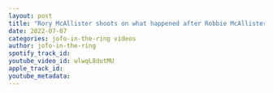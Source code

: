 ```yaml
---
layout: post
title: "Rory McAllister shoots on what happened after Robbie McAllister was shown on TNA Impact"
date: 2022-07-07
categories: jofo-in-the-ring videos
author: jofo-in-the-ring
spotify_track_id: 
youtube_video_id: wlwqL8dutMU
apple_track_id: 
youtube_metadata: 
---
```

